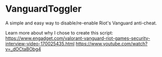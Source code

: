 # VanguardToggler
A simple and easy way to disable/re-enable Riot's Vanguard anti-cheat.

Learn more about why I chose to create this script:
https://www.engadget.com/valorant-vanguard-riot-games-security-interview-video-170025435.html
https://www.youtube.com/watch?v=_dOCtaBObg4
